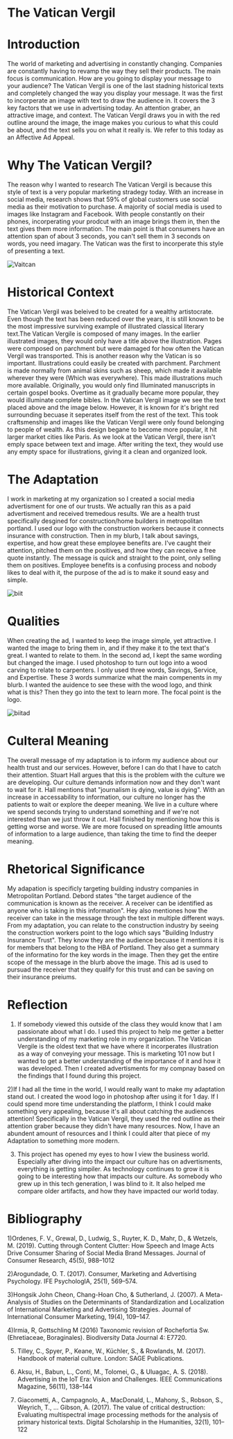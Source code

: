 # The Vatican Vergil
# Introduction
The world of marketing and advertising in constantly changing. Companies are constantly having to revamp the way they sell their products. The main focus is communication. How are you going to display your message to your audience? The Vatican Vergil is one of the last stadning historical texts and completely changed the way you display your message. It was the first to incorperate an image with text to draw the audience in. It covers the 3 key factors that we use in advertising today. An attention graber, an attractive image, and context. The Vatican Vergil draws you in with the red outline around the image, the image makes you curious to what this could be about, and the text sells you on what it really is. We refer to this today as an Affective Ad Appeal.

# Why The Vatican Vergil?
The reason why I wanted to research The Vatican Vergil is because this style of text is a very popular marketing stradegy today. With an increase in social media, research shows that 59% of global customers use social media as their motivation to purchase. A majority of social media is used to images like Instagram and Facebook. With people constantly on their phones, incorperating your prodcut with an image brings them in, then the text gives them more information. The main point is that consumers have an attention span of about 3 seconds, you can't sell them in 3 seconds on words, you need imagary. The Vatican was the first to incorperate this style of presenting a text. 

![Vaitcan](Vatican.png)

# Historical Context
The Vatican Vergil was beleived to be created for a wealthy artistocrate. Even though the text has been reduced over the years, it is still known to be the most impressive surviving example of illustrated classical literary text.The Vatican Vergile is composed of many images. In the earlier illustrated images, they would only have a title above the illustration. Pages were composed on parchment but were damaged for how often the Vatican Vergil was transported. This is another reason why the Vatican is so important. Illustrations could easily be created with parchment. Parchment is made normally from animal skins such as sheep, which made it available wherever they were (Which was everywhere). This made illustrations much more available. Originally, you would only find Illuminated manuscripts in certain gospel books. Overtime as it gradually became more popular, they would illuminate complete bibles. In the Vatican Vergil image we see the text placed above and the image below. However, it is known for it's bright red surrounding becuase it seperates itself from the rest of the text. This took craftsmenship and images like the Vatican Vergil were only found belonging to people of wealth. As this design begane to become more popular, it hit larger market cities like Paris. As we look at the Vatican Vergil, there isn't emply space between text and image. After writing the text, they would use any empty space for illustrations, giving it a clean and organized look.


# The Adaptation
I work in marketing at my organization so I created a social media advertisment for one of our trusts. We actually ran this as a paid advertisment and received tremedous results. We are a health trust specifically desgined for construction/home builders in metropolitan portland. I used our logo with the construction workers because it connects insurance with construction. Then in my blurb, I talk about savings, expertise, and how great these employee benefits are. I've caught their attention, pitched them on the positives, and how they can receive a free quote instantly. The message is quick and straight to the point, only selling them on positives. Employee benefits is a confusing process and nobody likes to deal with it, the purpose of the ad is to make it sound easy and simple.

![biit](biit.png)

# Qualities
When creating the ad, I wanted to keep the image simple, yet attractive. I wanted the image to bring them in, and if they make it to the text that's great. I wanted to relate to them. In the second ad, I kept the same wording but changed the image. I used photoshop to turn out logo into a wood carving to relate to carpenters. I only used three words, Savings, Service, and Expertise. These 3 words summarize what the main compenents in my blurb. I wanted the auidence to see these with the wood logo, and think what is this? Then they go into the text to learn more. The focal point is the logo.

![biitad](biitad.png)


# Culteral Meaning
The overall message of my adaptation is to inform my audience about our health trust and our services. However, before I can do that I have to catch their attention. Stuart Hall argues that this is the problem with the culture we are developing. Our culture demands information now and they don't want to wait for it. Hall mentions that "journalism is dying, value is dying". With an increase in accessability to information, our culture no longer has the patients to wait or explore the deeper meaning. We live in a culture where we spend seconds trying to understand something and if we're not interested than we just throw it out. Hall finished by mentioning how this is getting worse and worse. We are more focused on spreading little amounts of information to a large audience, than taking the time to find the deeper meaning.


# Rhetorical Significance
My adapation is specificly targeting building industry companies in Metropolitan Portland. Debord states "the target audience of the communication is known as the receiver. A receiver can be identified as anyone who is taking in this information". Hey also mentiones how the receiver can take in the message through the text in multiple different ways. From my adaptation, you can relate to the construction industry by seeing the construction workers point to the logo which says "Building Industry Insurance Trust". They know they are the audience becuase it mentions it is for members that belong to the HBA of Portland. They also get a summary of the informatino for the key words in the image. Then they get the entire scope of the message in the blurb above the image. This ad is used to pursuad the receiver that they qualify for this trust and can be saving on their insurance preiums. 


# Reflection
1) If somebody viewed this outside of the class they would know that I am passionate about what I do. I used this project to help me getter a better understanding of my marketing role in my organization. The Vatican Vergile is the oldest text that we have where it incorperates illustration as a way of conveying your message. This is marketing 101 now but I wanted to get a better understanding of the importance of it and how it was developed. Then I created advertisments for my compnay based on the findings that I found during this project.

2)If I had all the time in the world, I would really want to make my adaptation stand out. I created the wood logo in photoshop after using it for 1 day. If I could spend more time understanding the platform, I think I could make something very appealing, because it's all about catching the audiences attention! Specifically in the Vatican Vergil, they used the red outline as their attention graber because they didn't have many resources. Now, I have an abundent amount of resources and I think I could alter that piece of my Adaptation to something more modern.

3) This project has opened my eyes to how I view the business world. Especially after diving into the impact our culture has on advertisments, everything is getting simpiler. As technology continues to grow it is going to be interesting how that impacts our culture. As somebody who grew up in this tech generation, I was blind to it. It also helped me compare older artifacts, and how they have impacted our world today. 
# Bibliography
1)Ordenes, F. V., Grewal, D., Ludwig, S., Ruyter, K. D., Mahr, D., & Wetzels, M. (2019). Cutting through Content Clutter: How Speech and Image Acts Drive Consumer Sharing of Social Media Brand Messages. Journal of Consumer Research, 45(5), 988–1012

2)Arogundade, O. T. (2017). Consumer, Marketing and Advertising Psychology. IFE PsychologIA, 25(1), 569–574. 

3)Hongsik John Cheon, Chang-Hoan Cho, & Sutherland, J. (2007). A Meta-Analysis of Studies on the Determinants of Standardization and Localization of International Marketing and Advertising Strategies. Journal of International Consumer Marketing, 19(4), 109–147.

4)Irmia, R, Gottschling M (2016) Taxonomic revision of Rochefortia Sw. (Ehretiaceae, Boraginales). Biodiversity Data Journal 4: E7720.

5) Tilley, C., Spyer, P., Keane, W., Küchler, S., & Rowlands, M. (2017). Handbook of material culture. London: SAGE Publications.

6) Aksu, H., Babun, L., Conti, M., Tolomei, G., & Uluagac, A. S. (2018). Advertising in the IoT Era: Vision and Challenges. IEEE Communications Magazine, 56(11), 138–144

7) Giacometti, A., Campagnolo, A., MacDonald, L., Mahony, S., Robson, S., Weyrich, T., … Gibson, A. (2017). The value of critical destruction: Evaluating multispectral image processing methods for the analysis of primary historical texts. Digital Scholarship in the Humanities, 32(1), 101–122



